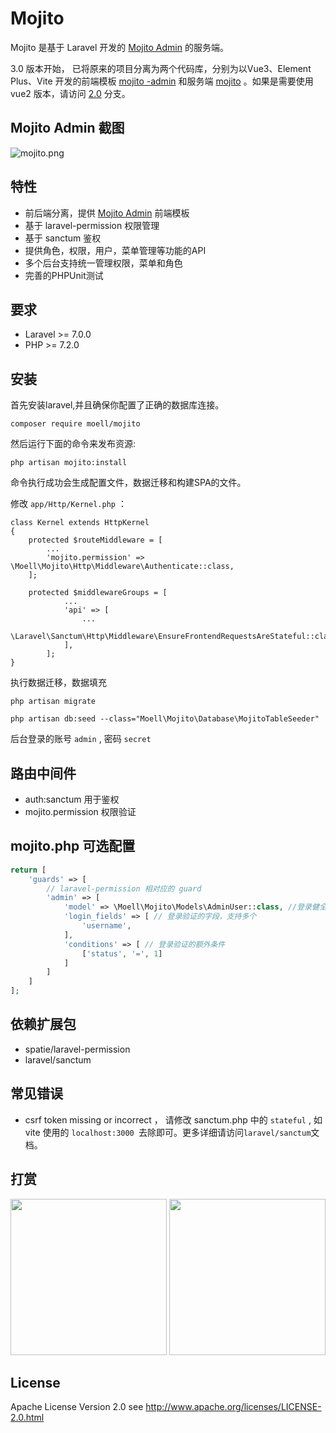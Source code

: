# Mojito

Mojito 是基于 Laravel 开发的 [Mojito Admin](https://github.com/moell-peng/mojito-admin) 的服务端。

3.0 版本开始， 已将原来的项目分离为两个代码库，分别为以Vue3、Element Plus、Vite 开发的前端模板 [mojito -admin](https://github.com/moell-peng/mojito-admin)  和服务端 [mojito](https://github.com/moell-peng/mojito) 。如果是需要使用 vue2 版本，请访问 [2.0](https://github.com/moell-peng/mojito/tree/2.0) 分支。

## Mojito Admin 截图

![mojito.png](http://ww1.sinaimg.cn/large/7a679ca1gy1gtu09c4avej21590kstdb.jpg)

## 特性

* 前后端分离，提供 [Mojito Admin](https://github.com/moell-peng/mojito-admin) 前端模板
* 基于 laravel-permission 权限管理
* 基于 sanctum 鉴权 
* 提供角色，权限，用户，菜单管理等功能的API
* 多个后台支持统一管理权限，菜单和角色
* 完善的PHPUnit测试

## 要求

- Laravel  >= 7.0.0
- PHP >= 7.2.0

## 安装

首先安装laravel,并且确保你配置了正确的数据库连接。

```
composer require moell/mojito
```

然后运行下面的命令来发布资源:

```
php artisan mojito:install
```

命令执行成功会生成配置文件，数据迁移和构建SPA的文件。

修改 `app/Http/Kernel.php` ：

```
class Kernel extends HttpKernel
{
    protected $routeMiddleware = [
        ...
        'mojito.permission' => \Moell\Mojito\Http\Middleware\Authenticate::class,
    ];

    protected $middlewareGroups = [
            ...
            'api' => [
                ...
                \Laravel\Sanctum\Http\Middleware\EnsureFrontendRequestsAreStateful::class,
            ],
        ];
}
```

执行数据迁移，数据填充

```
php artisan migrate

php artisan db:seed --class="Moell\Mojito\Database\MojitoTableSeeder"
```

后台登录的账号 `admin` , 密码 `secret`

## 路由中间件

* auth:sanctum 用于鉴权
* mojito.permission 权限验证

## mojito.php 可选配置

```php
return [
    'guards' => [
        // laravel-permission 相对应的 guard
        'admin' => [
            'model' => \Moell\Mojito\Models\AdminUser::class, //登录健全的模型
            'login_fields' => [	// 登录验证的字段，支持多个
                'username',
            ],
            'conditions' => [ // 登录验证的额外条件
                ['status', '=', 1]
            ]
        ]
    ]
];
```

## 依赖扩展包

* spatie/laravel-permission
* laravel/sanctum

## 常见错误

* csrf token missing or incorrect ， 请修改 sanctum.php 中的 `stateful` , 如 vite 使用的 `localhost:3000 `去除即可。更多详细请访问`laravel/sanctum`文档。


## 打赏

<p>
  <img src="http://ww1.sinaimg.cn/mw690/7a679ca1ly1fvxrfnvxa4j20dw0dwdic.jpg" width="250" />
  <img src="http://ww1.sinaimg.cn/mw690/7a679ca1ly1fvxrfnr0dhj20dw0dwgp0.jpg" width="250" />
</p>

## License

Apache License Version 2.0 see http://www.apache.org/licenses/LICENSE-2.0.html
